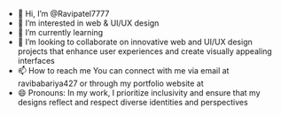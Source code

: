 - 👋 Hi, I’m @Ravipatel7777
- 👀 I’m interested in web & UI/UX design
- 🌱 I’m currently learning 
- 💞️ I’m looking to collaborate on  innovative web and UI/UX design projects that enhance user experiences and create visually appealing interfaces
- 📫 How to reach me You can connect with me via email at ravibabariya427 or through my portfolio website at 
- 😄 Pronouns: In my work, I prioritize inclusivity and ensure that my designs reflect and respect diverse identities and perspectives



<!---
Ravipatel7777/Ravipatel7777 is a ✨ special ✨ repository because its `README.md` (this file) appears on your GitHub profile.
You can click the Preview link to take a look at your changes.
--->
